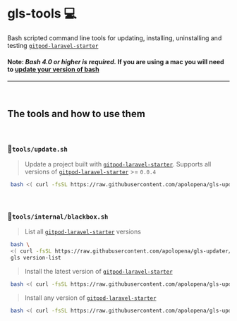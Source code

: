 # gls-tools  💻
Bash scripted command line tools for updating, installing, uninstalling and testing [`gitpod-laravel-starter`](https://github.com/apolopena/gitpod-laravel-starter)
#### Note: _Bash 4.0 or higher is required._ If you are using a mac you will need to [update your version of bash](https://clubmate.fi/upgrade-to-bash-4-in-mac-os-x)
<hr>

<br />

## The tools and how to use them

<br />

### 📜`tools/update.sh`


> Update a project built with [`gitpod-laravel-starter`](https://github.com/apolopena/gitpod-laravel-starter). Supports all versions of [`gitpod-laravel-starter`](https://github.com/apolopena/gitpod-laravel-starter) >= `0.0.4`
```bash
 bash <( curl -fsSL https://raw.githubusercontent.com/apolopena/gls-updater/main/tools/update.sh ) 
 ```
<br />

### 📜`tools/internal/blackbox.sh`
> List all [`gitpod-laravel-starter`](https://github.com/apolopena/gitpod-laravel-starter) versions 
```bash
 bash \
 <( curl -fsSL https://raw.githubusercontent.com/apolopena/gls-updater/main/tools/internal/blackbox.sh ) \
 gls version-list
 ```
 > Install the latest version of [`gitpod-laravel-starter`](https://github.com/apolopena/gitpod-laravel-starter)
```bash
 bash <( curl -fsSL https://raw.githubusercontent.com/apolopena/gls-updater/main/tools/blackbox.sh ) gls install-latest
 ```
> Install any version of [`gitpod-laravel-starter`](https://github.com/apolopena/gitpod-laravel-starter)
```bash
 bash <( curl -fsSL https://raw.githubusercontent.com/apolopena/gls-updater/main/tools/blackbox.sh ) gls install 1.4.0
 ```